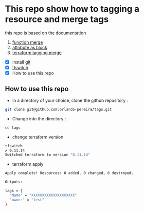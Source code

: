 # This repo show how to tagging a resource and merge tags

this repo is based on the documentation

1) [function merge](https://www.terraform.io/docs/configuration/functions/merge.html)
2) [attribute as block](https://www.terraform.io/docs/configuration/attr-as-blocks.html#arbitrary-expressions-with-argument-syntax)
3) [terraform tagging merge](https://www.terraform.io/docs/configuration-0-11/locals.html)

- [x] Install [git](https://gist.github.com/derhuerst/1b15ff4652a867391f03)
- [x] [tfswitch](https://warrensbox.github.io/terraform-switcher/)
- [x] How to use this repo

## How to use this repo

- In a directory of your choice, clone the github repository :
  
```bash
git clone git@github.com:orlando-pereira/tags.git
```

- Change into the directory :
  
```bash
cd tags
```

- change terraform version
  
```bash
tfswitch
✔ 0.11.14
Switched terraform to version "0.11.14"
```

- terraform apply

```bash
Apply complete! Resources: 0 added, 0 changed, 0 destroyed.

Outputs:

tags = {
  "Name" = "XXXXXXXXXXXXXXXXXXXX"
  "owner" = "test"
}
```
